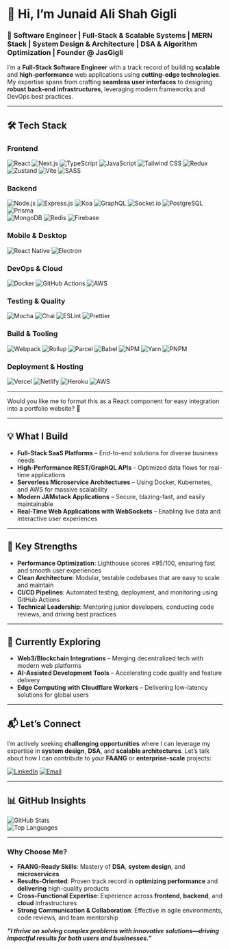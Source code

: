 # 👋 Hi, I’m **Junaid Ali Shah Gigli**  

### 🚀 **Software Engineer** | **Full-Stack & Scalable Systems** | **MERN Stack** | **System Design & Architecture** | **DSA & Algorithm Optimization** | **Founder @ JasGigli**

I’m a **Full-Stack Software Engineer** with a track record of building **scalable** and **high-performance** web applications using **cutting-edge technologies**. My expertise spans from crafting **seamless user interfaces** to designing **robust back-end infrastructures**, leveraging modern frameworks and DevOps best practices.

---
## 🛠️ **Tech Stack**

### **Frontend**
![React](https://img.shields.io/badge/-React-61DAFB?logo=react&logoColor=black)
![Next.js](https://img.shields.io/badge/-Next.js-000000?logo=next.js&logoColor=white)
![TypeScript](https://img.shields.io/badge/-TypeScript-3178C6?logo=typescript&logoColor=white)
![JavaScript](https://img.shields.io/badge/-JavaScript-F7DF1E?logo=javascript&logoColor=black)
![Tailwind CSS](https://img.shields.io/badge/-Tailwind%20CSS-38B2AC?logo=tailwind-css&logoColor=white)
![Redux](https://img.shields.io/badge/-Redux-764ABC?logo=redux&logoColor=white)
![Zustand](https://img.shields.io/badge/-Zustand-FF6B00?logo=zustand&logoColor=white) 
![Vite](https://img.shields.io/badge/-Vite-646CFF?logo=vite&logoColor=white)
![SASS](https://img.shields.io/badge/-SASS-CC6699?logo=sass&logoColor=white)

### **Backend**
![Node.js](https://img.shields.io/badge/-Node.js-339933?logo=node.js&logoColor=white)
![Express.js](https://img.shields.io/badge/-Express.js-000000?logo=express&logoColor=white)
![Koa](https://img.shields.io/badge/-Koa-33333D?logo=koa&logoColor=white)
![GraphQL](https://img.shields.io/badge/-GraphQL-E10098?logo=graphql&logoColor=white)
![Socket.io](https://img.shields.io/badge/-Socket.io-010101?logo=socket.io&logoColor=white)
![PostgreSQL](https://img.shields.io/badge/-PostgreSQL-4169E1?logo=postgresql&logoColor=white)
![Prisma](https://img.shields.io/badge/-Prisma-2D3748?logo=prisma&logoColor=white)  
![MongoDB](https://img.shields.io/badge/-MongoDB-47A248?logo=mongodb&logoColor=white)
![Redis](https://img.shields.io/badge/-Redis-DC382D?logo=redis&logoColor=white)
![Firebase](https://img.shields.io/badge/-Firebase-FFCA28?logo=firebase&logoColor=white) 

### **Mobile & Desktop**
![React Native](https://img.shields.io/badge/-React%20Native-61DAFB?logo=react&logoColor=black)
![Electron](https://img.shields.io/badge/-Electron-47848F?logo=electron&logoColor=white)

### **DevOps & Cloud**
![Docker](https://img.shields.io/badge/-Docker-2496ED?logo=docker&logoColor=white)
![GitHub Actions](https://img.shields.io/badge/-GitHub%20Actions-2088FF?logo=github-actions&logoColor=white)
![AWS](https://img.shields.io/badge/-AWS-232F3E?logo=amazon-aws&logoColor=white)

### **Testing & Quality**
![Mocha](https://img.shields.io/badge/-Mocha-8D6748?logo=mocha&logoColor=white)
![Chai](https://img.shields.io/badge/-Chai-A30701?logo=chai&logoColor=white)
![ESLint](https://img.shields.io/badge/-ESLint-4B32C3?logo=eslint&logoColor=white)
![Prettier](https://img.shields.io/badge/-Prettier-F7B93E?logo=prettier&logoColor=black)

### **Build & Tooling**
![Webpack](https://img.shields.io/badge/-Webpack-8DD6F9?logo=webpack&logoColor=black)
![Rollup](https://img.shields.io/badge/-Rollup-EC4A3F?logo=rollup.js&logoColor=white)
![Parcel](https://img.shields.io/badge/-Parcel-F4A41C?logo=parcel&logoColor=white)
![Babel](https://img.shields.io/badge/-Babel-F9DC3E?logo=babel&logoColor=black)
![NPM](https://img.shields.io/badge/-NPM-CB3837?logo=npm&logoColor=white)
![Yarn](https://img.shields.io/badge/-Yarn-2C8EBB?logo=yarn&logoColor=white)
![PNPM](https://img.shields.io/badge/-PNPM-F69220?logo=pnpm&logoColor=white)

### **Deployment & Hosting**
![Vercel](https://img.shields.io/badge/-Vercel-000000?logo=vercel&logoColor=white)
![Netlify](https://img.shields.io/badge/-Netlify-00C7B7?logo=netlify&logoColor=white)
![Heroku](https://img.shields.io/badge/-Heroku-430098?logo=heroku&logoColor=white)
![AWS](https://img.shields.io/badge/-AWS-232F3E?logo=amazon-aws&logoColor=white)


 



---

Would you like me to format this as a React component for easy integration into a portfolio website? 🚀

---

## 💡 **What I Build**
- **Full-Stack SaaS Platforms** – End-to-end solutions for diverse business needs  
- **High-Performance REST/GraphQL APIs** – Optimized data flows for real-time applications  
- **Serverless Microservice Architectures** – Using Docker, Kubernetes, and AWS for massive scalability  
- **Modern JAMstack Applications** – Secure, blazing-fast, and easily maintainable  
- **Real-Time Web Applications with WebSockets** – Enabling live data and interactive user experiences  

---

## 🌟 **Key Strengths**
- **Performance Optimization**: Lighthouse scores ≥95/100, ensuring fast and smooth user experiences  
- **Clean Architecture**: Modular, testable codebases that are easy to scale and maintain  
- **CI/CD Pipelines**: Automated testing, deployment, and monitoring using GitHub Actions  
- **Technical Leadership**: Mentoring junior developers, conducting code reviews, and driving best practices  

---

## 🔭 **Currently Exploring**
- **Web3/Blockchain Integrations** – Merging decentralized tech with modern web platforms  
- **AI-Assisted Development Tools** – Accelerating code quality and feature delivery  
- **Edge Computing with Cloudflare Workers** – Delivering low-latency solutions for global users  

---

## 📬 **Let’s Connect**

I’m actively seeking **challenging opportunities** where I can leverage my expertise in **system design**, **DSA**, and **scalable architectures**. Let’s talk about how I can contribute to your **FAANG** or **enterprise-scale** projects:

[![LinkedIn](https://img.shields.io/badge/LinkedIn-0A66C2?style=for-the-badge&logo=linkedin&logoColor=white)](https://www.linkedin.com/in/jas-giigli-5a6041274/)
[![Email](https://img.shields.io/badge/Email-D14836?style=for-the-badge&logo=gmail&logoColor=white)](mailto:overview.jjj@gmail.com)

---

## 📊 **GitHub Insights**
![GitHub Stats](https://github-readme-stats.vercel.app/api?username=jasgigli&show_icons=true&theme=nightowl)  
![Top Languages](https://github-readme-stats.vercel.app/api/top-langs/?username=jasgigli&layout=compact&theme=nightowl&exclude_repo=old-legacy-project)

---

### **Why Choose Me?**
- **FAANG-Ready Skills**: Mastery of **DSA**, **system design**, and **microservices**  
- **Results-Oriented**: Proven track record in **optimizing performance** and **delivering** high-quality products  
- **Cross-Functional Expertise**: Experience across **frontend**, **backend**, and **cloud** infrastructures  
- **Strong Communication & Collaboration**: Effective in agile environments, code reviews, and team mentorship  

**_“I thrive on solving complex problems with innovative solutions—driving impactful results for both users and businesses.”_**


